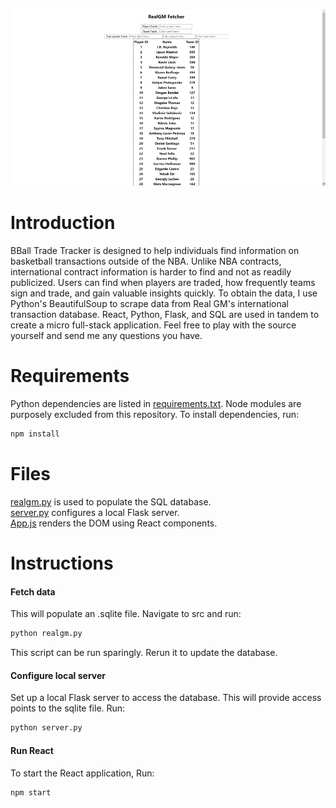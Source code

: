 ![Interface](public/sample.png)

# Introduction
BBall Trade Tracker is designed to help individuals find information on basketball transactions outside of the NBA. Unlike NBA contracts, international contract information is harder to find and not as readily publicized. Users can find when players are traded, how frequently teams sign and trade, and gain valuable insights quickly. To obtain the data, I use Python's BeautifulSoup to scrape data from Real GM's international transaction database. React, Python, Flask, and SQL are used in tandem to create a micro full-stack application. Feel free to play with the source yourself and send me any questions you have.

# Requirements
Python dependencies are listed in [requirements.txt](requirements.txt). 
Node modules are purposely excluded from this repository. To install dependencies, run:
```bash
npm install
```

# Files
[realgm.py](src/realgm.py) is used to populate the SQL database.  
[server.py](src/server.py) configures a local Flask server.   
[App.js](src/App.js) renders the DOM using React components.

# Instructions  
#### Fetch data #### 
This will populate an .sqlite file. Navigate to src and run:  
```bash
python realgm.py
```
This script can be run sparingly. Rerun it to update the database.
#### Configure local server ####
Set up a local Flask server to access the database. This will provide access points to the sqlite file. Run:   
```bash
python server.py
```
#### Run React ####
To start the React application, Run:  
```bash
npm start
```


